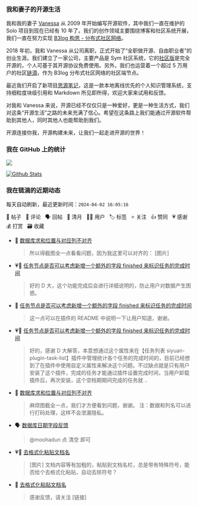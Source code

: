 ### 我和妻子的开源生活

我和我的妻子 [Vanessa](https://github.com/Vanessa219) 从 2009 年开始编写开源软件，其中我们一直在维护的 Solo 项目到现在已经有 10 年了。我们的创作领域主要围绕博客和社区系统开展，我们一直在努力实现 [B3log 构思 - 分布式社区网络](https://ld246.com/article/1546941897596)。

2018 年初，我和 Vanessa 从公司离职，正式开始了“全职做开源、自由职业者”的创业生涯。我们建立了一家公司，主要产品是 Sym 社区系统，它的[社区版](https://github.com/88250/symphony)是完全开源的，个人可基于其开源协议免费使用。另外，我们也运营着一个超过 5 万用户的社区[链滴](https://ld246.com)，作为 B3log 分布式社区网络的社区端节点。

最近我们开启了新项目[思源笔记](https://github.com/siyuan-note/siyuan)，这是一款本地离线优先的个人知识管理系统，支持细粒度块级引用和 Markdown 所见即所得，欢迎大家来试用和反馈。

对我和 Vanessa 来说，开源已经不仅仅只是一种爱好，更是一种生活方式，我们对这条“开源生活”之路的未来充满了信心。希望在这条路上我们能通过开源软件帮助到其他人，同时其他人也能帮助到我们。

开源连接你我，开源构建未来，让我们一起走进开源的世界！

### 我在 GitHub 上的统计

<a title="Hits" target="_blank" href="https://github.com/88250/88250"><img src="https://hits.b3log.org/88250/88250.svg"></a>

[![Github Stats](https://github-readme-stats.vercel.app/api?username=88250&theme=tokyonight&show_icons=true)](https://github.com/88250)

<!--events start -->

### 我在链滴的近期动态

每天自动刷新，最近更新时间：`2024-04-02 16:05:16`

📝 帖子 &nbsp; 💬 评论 &nbsp; 🗣 回帖 &nbsp; 🌙 清月 &nbsp; 👨‍💻 用户 &nbsp; 🏷️ 标签 &nbsp; ⭐️ 关注 &nbsp; 👍 赞同 &nbsp; 💗 感谢 &nbsp; 💰 打赏 &nbsp; 🗃 收藏

* 💬 [数据库求和位置与对应列不对齐](https://ld246.com/article/1712041049346/comment/1712045113381#comments)

  > 所以得截图全一点看看问题，因为我这里可以对齐的： [图片]
* 💗💬 [任务节点是否可以考虑新增一个额外的字段 finished 来标识任务的完成时间](https://ld246.com/article/1712032447148/comment/1712042721242#comments)

  > 好的 D 大，这个功能完成后会进行详细说明的，防止用户对数据产生困惑。
* 💬 [任务节点是否可以考虑新增一个额外的字段 finished 来标识任务的完成时间](https://ld246.com/article/1712032447148/comment/1712042534203#comments)

  > 这一点可以在插件的 README 中说明一下让用户知道，谢谢。
* 💗💬 [任务节点是否可以考虑新增一个额外的字段 finished 来标识任务的完成时间](https://ld246.com/article/1712032447148/comment/1712042214629#comments)

  > 好的，感谢 D 大解答，本意想通过这个属性来在【任务列表 siyuan-plugin-task-list】插件中管理统计各个任务的完成时间的，目前已经想到了在插件中使用自定义属性来解决这个问题。不过缺点就是只有用户安装了这个插件，完成的任务才能通过插件设置完成时间，当用户卸载插件后，再次安装，这个空档期期间完成的任务就 ..
* 💬 [数据库求和位置与对应列不对齐](https://ld246.com/article/1712041049346/comment/1712041189332#comments)

  > 麻烦图截全一点，我们才方便看到问题，谢谢。 注：数据和列名可以进行打码处理，这样不会泄漏隐私。
* 🗣 [数据库日期字段反馈](https://ld246.com/article/1712034584014/comment/1712040282571#comments)

  > @moohadun 点 清空 即可
* 💗📝 [去格式化粘贴文档名](https://ld246.com/article/1712040148842)

  > [图片] 文档内容等有加粗的，粘贴到文档名栏，总是带有特殊符号，能否给个去格式化粘贴，自动去除符号？
* 💬 [去格式化粘贴文档名](https://ld246.com/article/1712040148842/comment/1712040507616#comments)

  > 感谢反馈，请关注 [链接]


<!--events end -->
